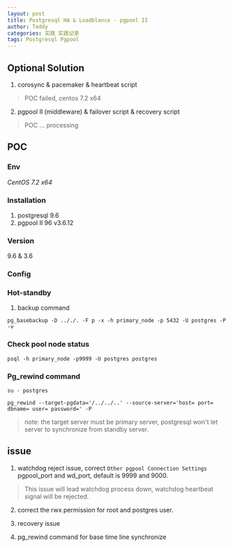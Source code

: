 ```yaml
---
layout: post
title: Postgresql HA & Loadblance - pgpool II
author: Teddy
categories: 实践 实践记录
tags: Postgresql Pgpool
---
```



## Optional Solution
1. corosync & pacemaker & heartbeat script
> POC failed, centos 7.2 x64
2. pgpool II (middleware) & failover script & recovery script
> POC ... processing

## POC

### Env
*CentOS 7.2 x64*

### Installation
1. postgresql 9.6
2. pgpool II 96 v3.6.12

### Version
9.6 & 3.6

### Config

### Hot-standby
1. backup command
```
pg_basebackup -D .././. -F p -x -h primary_node -p 5432 -U postgres -P -v
```

### Check pool node status
```
psql -h primary_node -p9999 -U postgres postgres
```

### Pg_rewind command
```
su - postgres

pg_rewind --target-pgdata='/../../..' --source-server='host= port= dbname= user= password=' -P
```
> note: the target server must be primary server, postgresql won't let server to synchronize from standby server.

## issue

1. watchdog reject issue, correct `Other pgpool Connection Settings` pgpool_port and wd_port, default is 9999 and 9000.
> This issue will lead watchdog process down, watchdog heartbeat signal will be rejected.

2. correct the rwx permission for root and postgres user.

3. recovery issue

4. pg_rewind command for base time line synchronize

